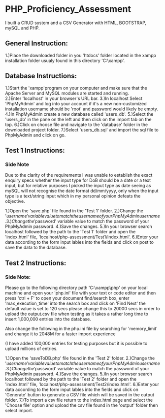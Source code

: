 # PHP_Proficiency_Assessment
I built a CRUD system and a CSV Generator with HTML, BOOTSTRAP, mySQL and PHP.

## General Instruction:
 1.)Place the downloaded folder in you 'htdocs' folder located in the xampp installation folder usualy found in this directory 'C:\xampp'.
 
## Database Instructions:
 1.)Start the 'xampp'program  on your computer and make sure that the Apache Server and MySQL modules are started and running.
 <br>
 2.)Enter 'localhost' in your browser's URL bar.
 3.)In localhost Select 'PhpMyAdmin' and log into your account if it's a new non-customized installation username should be 'root' and password would likely      be empty.
 4.)In PhpMyAdmin create a new database called 'users_db'.
 5.)Select the 'users_db' in the pane on the left and then click on the import tab on the top.
 6.)Click on choose file and navigate to the 'database' folder in the downloaded project folder.
 7.)Select 'users_db.sql' and import the sql file to PhpMyAdmin and click on go.

## Test 1 Instructions:

### Side Note

Due to the clarity of the requirements I was unable to establish 
the exact enquiry specs whether the input type for DoB should be a date or a text input, but for relative purposes I picked the input type 
as date seeing as mySQL will not recognise the date format dd/mm/yyyy, only when the input type 
is a text/string input which in my personal opinion defeats the objective.

 1.)Open the 'save.php' file found in the 'Test 1' folder.
 2.)Change the '$username' variable value to match the username of your PhpMyAdmin username.
 3.)Change the '$password' variable value to match the password of your PhpMyAdmin password.
 4.)Save the changes.
 5.)In your browser search localhost followed by the path to the 'Test 1' folder and open the 'index.html' file, 'localhost/php-assessment/Test1/index.html'.
 6.)Enter your data according to the form input lables into the fields and click on post to save the data to the database.

## Test 2 Instructions:

### Side Note: 

Please go to the following directory path 'C:\xampp\php' on your local machine and open your 'php.ini' file with your text or code editor and then press 'ctrl + F' to open your document find/search box, enter 'max_execution_time' into the search box and click on 'Find Next' the default value is set to 120 secs please change this to 20000 secs in order to upload the output.csv file when testing as it takes a rather long time to insert 1,000,000 entries into the database.

Also change the following in the php.ini file by searching for 'memory_limit' and change it to 2048M for a faster import experience

(I have added 100,000 entries for testing purposes but it is possible to upload millions of entries.

 1.)Open the 'saveToDB.php' file found in the 'Test 2' folder.
 2.)Change the '$username' variable value to match the username of your PhpMyAdmin username.
 3.)Change the '$password' variable value to match the password of your PhpMyAdmin password.
 4.)Save the changes.
 5.)In your browser search localhost followed by the path to the 'Test 2' folder and open the 'index.html' file, 'localhost/php-assessment/Test2/index.html'.
 6.)Enter your data according to the form input lables into the fields and click on 'Generate' button to generate a CSV file which will be saved in the         output folder.
 7.)To import a csv file return to the index.html page and select the 'Choose file' option and upload the csv file found in the 'output' folder then select     import.
